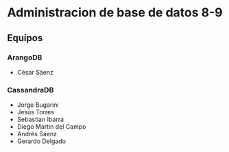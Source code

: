 # Administracion de base de datos 8-9

## Equipos

### ArangoDB
* César Sáenz

### CassandraDB
* Jorge Bugarini
* Jesús Torres
* Sebastian Ibarra
* Diego Martin del Campo
* Andrés Sáenz
* Gerardo Delgado

